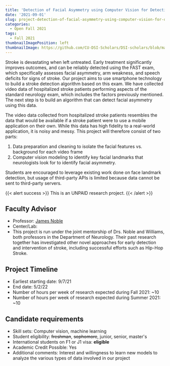 ```yaml
---
title: 'Detection of Facial Asymmetry using Computer Vision for Detection of Ischemic Stroke'
date: '2021-09-01'
slug: project-detection-of-facial-asymmetry-using-computer-vision-for-detection-of-ischemic-stroke
categories:
  - Open Fall 2021
tags:
  - Fall 2021
thumbnailImagePosition: left
thumbnailImage: https://github.com/CU-DSI-Scholars/DSI-scholars/blob/main/img/image_processing.png
---
```

Stroke is devastating when left untreated. Early treatment significantly improves outcomes, and can be reliably detected using the FAST exam, which specifically assesses facial asymmetry, arm weakness, and speech deficits for signs of stroke. Our project aims to use smartphone technology to build a stroke detection algorithm based on this exam. We have collected video data of hospitalized stroke patients performing aspects of the standard neurology exam, which includes the factors previously mentioned. The next step is to build an algorithm that can detect facial asymmetry using this data.

<!--more-->


The video data collected from hospitalized stroke patients resembles the data that would be available if a stroke patient were to use a mobile application on their own. While this data has high fidelity to a real-world application, it is noisy and messy. This project will therefore consist of two parts:

1) Data preparation and cleaning to isolate the facial features vs. background for each video frame
2) Computer vision modeling to identify key facial landmarks that neurologists look for to identify facial asymmetry. 

Students are encouraged to leverage existing work done on face landmark detection, but usage of third-party APIs is limited because data cannot be sent to third-party servers.

{{< alert success >}}
This is an UNPAID research project.
{{< /alert >}}

## Faculty Advisor
+ Professor: [James Noble](https://www.neurology.columbia.edu/profile/james-m-noble-md)
+ Center/Lab: 
+ This project is run under the joint mentorship of Drs. Noble and Williams, both professors in the Department of Neurology. Their past research together has investigated other novel approaches for early detection and intervention of stroke, including successful efforts such as Hip-Hop Stroke.

## Project Timeline
+ Earliest starting date: 9/7/21
+ End date: 5/2/22
+ Number of hours per week of research expected during Fall 2021: ~10
+ Number of hours per week of research expected during Summer 2021: ~10

## Candidate requirements
+ Skill sets: Computer vision, machine learning
+ Student eligibility: ~~freshman~~, ~~sophomore~~, junior, senior, master's
+ International students on F1 or J1 visa: **eligible**
+ Academic Credit Possible: Yes
+ Additional comments: Interest and willingness to learn new models to analyze the various types of data involved in our project

